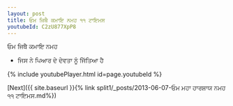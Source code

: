 ```yaml
---
layout: post
title: ਓਮ ਜਿਥੈ ਕਮਾਇ ਨਮਹ ੧੧ ਟਾਇਮਸ
youtubeId: C2zU877XpP8
---
```

 
 
 ਓਮ ਜਿਥੈ ਕਮਾਇ ਨਮਹ  
 
 -  ਜਿਸ ਨੇ ਪਿਆਰ ਦੇ ਦੇਵਤਾ ਨੂੰ ਜਿੱਤਿਆ ਹੈ 
 
  
 
  
 
 
 
 
 
 


{% include youtubePlayer.html id=page.youtubeId %}
 
[Next]({{ site.baseurl }}{% link  split1/_posts/2013-06-07-ਓਮ ਮਹਾ ਹਾਰਸ਼ਾਯ ਨਮਹ ੧੧ ਟਾਇਮਸ.md%})
 
